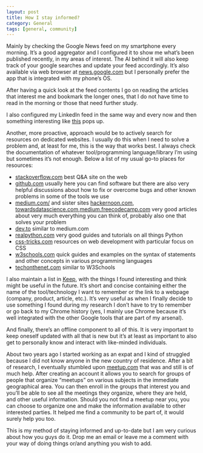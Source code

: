 ```yaml
---
layout: post
title: How I stay informed?
category: General
tags: [general, community]
---
```

Mainly by checking the Google News feed on my smartphone every morning. It’s a good aggregator and I configured it to show me what’s been published recently, in my areas of interest. The AI behind it will also keep track of your google searches and update your feed accordingly. It’s also available via web browser at [news.google.com]( <https://news.google.com/>) but I personally prefer the app that is integrated with my phone’s OS.

After having a quick look at the feed contents I go on reading the articles that interest me and bookmark the longer ones, that I do not have time to read in the morning or those that need further study. 

I also configured my LinkedIn feed in the same way and every now and then something interesting like [this](< https://www.linkedin.com/feed/update/urn:li:ugcPost:6523598198383091712>) pops up. 

Another, more proactive, approach would be to actively search for resources on dedicated websites. I usually do this when I need to solve a problem and, at least for me, this is the way that works best. I always check the documentation of whatever tool/programming language/library I’m using but sometimes it’s not enough. Below a list of my usual go-to places for resources:
-    [stackoverflow.com](< https://stackoverflow.com/>) best Q&A site on the web
-    [github.com](< https://github.com/>) usually here you can find software but there are also very helpful discussions about how to fix or overcome bugs and other known problems in some of the tools we use 
-    [medium.com/](<https://medium.com/>) and sister sites [hackernoon.com](< https://hackernoon.com/>), [towardsdatascience.com](< https://towardsdatascience.com/>),[medium.freecodecamp.com](<https://medium.freecodecamp.org/>) very good articles about very much everything you can think of, probably also one that solves your problem
-    [dev.to](< https://dev.to/>) similar to medium.com
-    [realpython.com](< https://realpython.com/>) very good guides and tutorials on all things Python
-    [css-tricks.com](< https://css-tricks.com/>) resources on web development with particular focus on CSS
-    [w3schools.com](< https://www.w3schools.com/>) quick guides and examples on the syntax of statements and other concepts in various programming languages
-    [techonthenet.com](< https://www.techonthenet.com/>) similar to W3Schools

I also maintain a list in [Keep](< https://keep.google.com/>), with the things I found interesting and think might be useful in the future. It’s short and concise containing either the name of the tool/technology I want to remember or the link to a webpage (company, product, article, etc.). It’s very useful as when I finally decide to use something I found during my research I don’t have to try to remember or go back to my Chrome history (yes, I mainly use Chrome because it’s well integrated with the other Google tools that are part of my arsenal).

And finally, there’s an offline component to all of this. It is very important to keep oneself updated with all that is new but it’s at least as important to also get to personally know and interact with like-minded individuals. 

About two years ago I started working as an expat and I kind of struggled because I did not know anyone in the new country of residence. After a bit of research, I eventually stumbled upon [meetup.com](< https://www.meetup.com/>)  that was and still is of much help. After creating an account it allows you to search for groups of people that organize “meetups” on various subjects in the immediate geographical area. You can then enroll in the groups that interest you and you’ll be able to see all the meetings they organize, where they are held, and other useful information.  Should you not find a meetup near you, you can choose to organize one and make the information available to other interested parties.  It helped me find a community to be part of, it would surely help you too.

This is my method of staying informed and up-to-date but I am very curious about how you guys do it. Drop me an email or leave me a comment with your way of doing things or/and anything you wish to add.  
